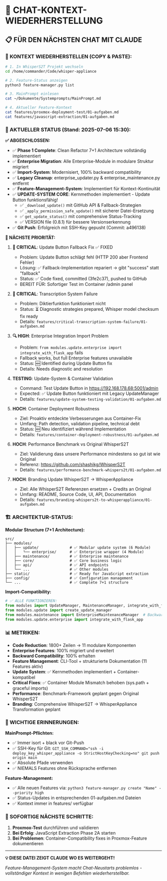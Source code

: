 # 🎯 CHAT-KONTEXT-WIEDERHERSTELLUNG

## 📋 **FÜR DEN NÄCHSTEN CHAT MIT CLAUDE**

### **🔄 KONTEXT WIEDERHERSTELLEN (COPY & PASTE):**

```bash
# 1. In WhisperS2T Projekt wechseln
cd /home/commander/Code/whisper-appliance

# 2. Feature-Status anzeigen
python3 feature-manager.py list

# 3. MainPrompt einlesen  
cat ~/Dokumente/Systemprompts/MainPrompt.md

# 4. Aktueller Feature-Kontext
cat features/proxmox-deployment-test/01-aufgaben.md
cat features/javascript-extraction/01-aufgaben.md
```

### **🎯 AKTUELLER STATUS (Stand: 2025-07-06 15:30):**

**✅ ABGESCHLOSSEN:**
- ✅ **Phase 1 Complete**: Clean Refactor 7+1 Architecture vollständig implementiert
- ✅ **Enterprise Migration**: Alle Enterprise-Module in modulare Struktur migriert  
- ✅ **Import-System**: Modernisiert, 100% backward compatibility
- ✅ **Legacy Cleanup**: enterprise_updater.py & enterprise_maintenance.py entfernt
- ✅ **Feature-Management-System**: Implementiert für Kontext-Kontinuität
- ✅ **UPDATE-SYSTEM CORE**: Kernmethoden implementiert - Update Button funktionsfähig!
  - ✅ `_download_update()` mit GitHub API & Fallback-Strategien
  - ✅ `_apply_permission_safe_update()` mit sicherer Datei-Ersetzung
  - ✅ `get_update_status()` mit comprehensive Status-Tracking
  - ✅ VERSION file (0.8.1) für bessere Versionserkennung
- ✅ **Git Push**: Erfolgreich mit SSH-Key gepusht (Commit: a496138)

**🎯 NÄCHSTE PRIORITÄT:**
1. **🚨 CRITICAL**: Update Button Fallback Fix ✅ FIXED
   - Problem: Update Button schlägt fehl (HTTP 200 aber Frontend Fehler)
   - Lösung: ✅ Fallback-Implementation repariert → gibt "success" statt "fallback"
   - Status: ✅ Code fixed, committed (3fe2c37), pushed to GitHub
   - BEREIT FÜR: Sofortiger Test im Container /admin panel

2. **🚨 CRITICAL**: Transcription System Failure  
   - Problem: Diktierfunktion funktioniert nicht
   - Status: ⏳ Diagnostic strategies prepared, Whisper model checksum fix ready
   - Details: `features/critical-transcription-system-failure/01-aufgaben.md`

3. **🔍 HIGH**: Enterprise Integration Import Problem
   - Problem: `from modules.update.enterprise import integrate_with_flask_app` fails
   - Fallback works, but full Enterprise features unavailable
   - Status: 🆕 Identified during Update Button fix
   - Details: Needs diagnostic and resolution

4. **TESTING**: Update-System & Container Validation
   - Command: Test Update Button in https://192.168.178.68:5001/admin
   - Expected: ✅ Update Button funktioniert mit Legacy UpdateManager
   - Details: `features/update-system-testing-validation/01-aufgaben.md`

4. **HOCH**: Container Deployment Robustness
   - Ziel: Proaktiv entdeckte Verbesserungen aus Container-Fix
   - Umfang: Path detection, validation pipeline, technical debt
   - Status: 🆕 Neu identifiziert während Implementation
   - Details: `features/container-deployment-robustness/01-aufgaben.md`

5. **HOCH**: Performance Benchmark vs Original WhisperS2T
   - Ziel: Validierung dass unsere Performance mindestens so gut ist wie Original
   - Referenz: https://github.com/shashikg/WhisperS2T
   - Details: `features/performance-benchmark-whispers2t/01-aufgaben.md`

6. **HOCH**: Branding Update WhisperS2T → WhisperAppliance  
   - Ziel: Alle WhisperS2T Referenzen ersetzen + Credits an Original
   - Umfang: README, Source Code, UI, API, Documentation
   - Details: `features/branding-whispers2t-to-whisperappliance/01-aufgaben.md`

### **🏗️ ARCHITEKTUR-STATUS:**

**Modular Structure (7+1 Architecture):**
```
src/
├── modules/
│   ├── update/              # ✅ Modular update system (6 Module)
│   │   └── enterprise/      # ✅ Enterprise wrapper (4 Module)
│   ├── maintenance/         # ✅ Enterprise maintenance
│   ├── core/                # ✅ Core business logic
│   ├── api/                 # ✅ API endpoints
│   └── ...                  # ✅ Other modules
├── static/                  # ✅ Ready for JavaScript extraction
├── config/                  # ✅ Configuration management
└── ...                      # ✅ Complete 7+1 structure
```

**Import-Compatibility:**
```python
# ✅ ALLE FUNKTIONIEREN:
from modules import UpdateManager, MaintenanceManager, integrate_with_flask_app
from modules.update import create_update_manager
from modules.maintenance import EnterpriseMaintenanceManager  # Backward compatibility
from modules.update.enterprise import integrate_with_flask_app
```

### **📊 METRIKEN:**
- **Code Reduction**: 1800+ Zeilen → 11 modulare Komponenten
- **Enterprise Features**: 100% migriert und erweitert  
- **Backward Compatibility**: 100% erhalten
- **Feature Management**: CLI-Tool + strukturierte Dokumentation (11 Features aktiv)
- **Update System**: ✅ Kernmethoden implementiert + Container-kompatibel
- **Critical Fixes**: ✅ Container Module Mismatch behoben (sys.path + graceful imports)
- **Performance**: Benchmark-Framework geplant gegen Original WhisperS2T
- **Branding**: Comprehensive WhisperS2T → WhisperAppliance Transformation geplant

### **🚨 WICHTIGE ERINNERUNGEN:**

**MainPrompt-Pflichten:**
- ✅ Immer isort + black vor Git-Push
- ✅ SSH-Key für Git: `GIT_SSH_COMMAND="ssh -i deploy_key_whisper_appliance -o StrictHostKeyChecking=no" git push origin main`
- ✅ Absolute Pfade verwenden
- ✅ NIEMALS Features ohne Rücksprache entfernen

**Feature-Management:**
- ✅ Alle neuen Features via: `python3 feature-manager.py create "Name" --priority high`
- ✅ Status-Updates in entsprechenden 01-aufgaben.md Dateien
- ✅ Kontext immer in features/ verfügbar

### **🎯 SOFORTIGE NÄCHSTE SCHRITTE:**

1. **Proxmox-Test** durchführen und validieren
2. **Bei Erfolg**: JavaScript Extraction Phase 2A starten
3. **Bei Problemen**: Container-Compatibility fixes in Proxmox-Feature dokumentieren

---

**💡 DIESE DATEI ZEIGT CLAUDE WO ES WEITERGEHT!**

*Feature-Management-System macht Chat-Neustarts problemlos - vollständiger Kontext in wenigen Befehlen wiederherstellbar.*
